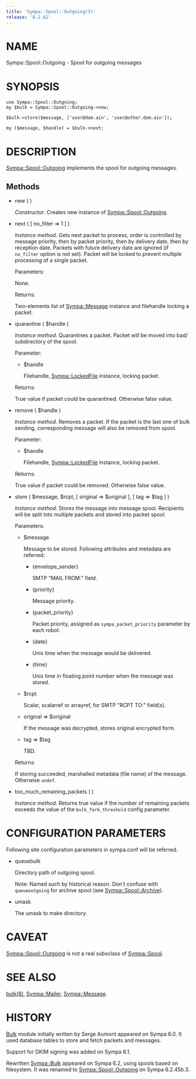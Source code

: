 ```yaml
---
title: 'Sympa::Spool::Outgoing(3)'
release: '6.2.62'
---
```


# NAME

Sympa::Spool::Outgoing - Spool for outgoing messages

# SYNOPSIS

    use Sympa::Spool::Outgoing;
    my $bulk = Sympa::Spool::Outgoing->new;

    $bulk->store($message, ['user@dom.ain', 'user@other.dom.ain']);

    my ($message, $handle) = $bulk->next;

# DESCRIPTION

[Sympa::Spool::Outgoing](./Sympa-Spool-Outgoing.3.md) implements the spool for outgoing messages.

## Methods

- new ( )

    _Constructor_.
    Creates new instance of [Sympa::Spool::Outgoing](./Sympa-Spool-Outgoing.3.md).

- next ( \[ no\_filter => 1 \] )

    _Instance method_.
    Gets next packet to process, order is controlled by message priority, then by
    packet priority, then by delivery date, then by reception date.
    Packets with future delivery date are ignored
    (if `no_filter` option is _not_ set).
    Packet will be locked to prevent multiple processing of a single packet.

    Parameters:

    None.

    Returns:

    Two-elements list of [Sympa::Message](./Sympa-Message.3.md) instance and filehandle locking
    a packet.

- quarantine ( $handle )

    _Instance method_.
    Quarantines a packet.
    Packet will be moved into bad/ subdirectory of the spool.

    Parameter:

    - $handle

        Filehandle, [Sympa::LockedFile](./Sympa-LockedFile.3.md) instance, locking packet.

    Returns:

    True value if packet could be quarantined.
    Otherwise false value.

- remove ( $handle )

    _Instance method_.
    Removes a packet.
    If the packet is the last one of bulk sending,
    corresponding message will also be removed from spool.

    Parameter:

    - $handle

        Filehandle, [Sympa::LockedFile](./Sympa-LockedFile.3.md) instance, locking packet.

    Returns:

    True value if packet could be removed.
    Otherwise false value.

- store ( $message, $rcpt, \[ original => $original \],
\[ tag => $tag \] )

    _Instance method_.
    Stores the message into message spool.
    Recipients will be split into multiple packets and
    stored into packet spool.

    Parameters:

    - $message

        Message to be stored.  Following attributes and metadata are referred:

        - {envelope\_sender}

            SMTP "MAIL FROM:" field.

        - {priority}

            Message priority.

        - {packet\_priority}

            Packet priority, assigned as `sympa_packet_priority` parameter by each robot.

        - {date}

            Unix time when the message would be delivered.

        - {time}

            Unix time in floating point number when the message was stored.

    - $rcpt

        Scalar, scalarref or arrayref, for SMTP "RCPT TO:" field(s).

    - original => $original

        If the message was decrypted, stores original encrypted form.

    - tag => $tag

        TBD.

    Returns:

    If storing succeeded, marshalled metadata (file name) of the message.
    Otherwise `undef`.

- too\_much\_remaining\_packets ( )

    _Instance method_.
    Returns true value if the number of remaining packets exceeds
    the value of the `bulk_fork_threshold` config parameter.

# CONFIGURATION PARAMETERS

Following site configuration parameters in sympa.conf will be referred.

- queuebulk

    Directory path of outgoing spool.

    Note:
    Named such by historical reason.
    Don't confuse with `queueoutgoing` for archive spool
    (see [Sympa::Spool::Archive](./Sympa-Spool-Archive.3.md)).

- umask

    The umask to make directory.

# CAVEAT

[Sympa::Spool::Outgoing](./Sympa-Spool-Outgoing.3.md) is not a real subsclass of [Sympa::Spool](./Sympa-Spool.3.md).

# SEE ALSO

[bulk(8)](./bulk.8.md), [Sympa::Mailer](./Sympa-Mailer.3.md), [Sympa::Message](./Sympa-Message.3.md).

# HISTORY

[Bulk](https://metacpan.org/pod/Bulk) module initially written by Serge Aumont appeared on Sympa 6.0.
It used database tables to store and fetch packets and messages.

Support for DKIM signing was added on Sympa 6.1.

Rewritten [Sympa::Bulk](./Sympa-Bulk.3.md) appeared on Sympa 6.2, using spools based on
filesystem.
It was renamed to [Sympa::Spool::Outgoing](./Sympa-Spool-Outgoing.3.md) on Sympa 6.2.45b.3.
